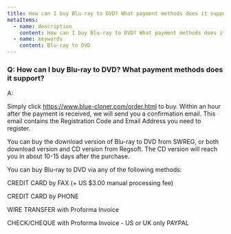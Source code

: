 ```yaml
---
title: How can I buy Blu-ray to DVD? What payment methods does it support?
metaItems:
  - name: description
    content: How can I buy Blu-ray to DVD? What payment methods does it support?
  - name: keywords
    content: Blu-ray to DVD
---
```


### Q: How can I buy Blu-ray to DVD? What payment methods does it support?

A: 

Simply click https://www.blue-cloner.com/order.html to buy. Within an hour after the payment is received, we will send you a confirmation email. This email contains the Registration Code and Email Address you need to register.

You can buy the download version of Blu-ray to DVD from SWREG, or both download version and CD version from Regsoft. The CD version will reach you in about 10-15 days after the purchase.

You can buy Blu-ray to DVD via any of the following methods:

CREDIT CARD by FAX (+ US $3.00 manual processing fee)

CREDIT CARD by PHONE

WIRE TRANSFER with Proforma Invoice

CHECK/CHEQUE with Proforma Invoice - US or UK only PAYPAL